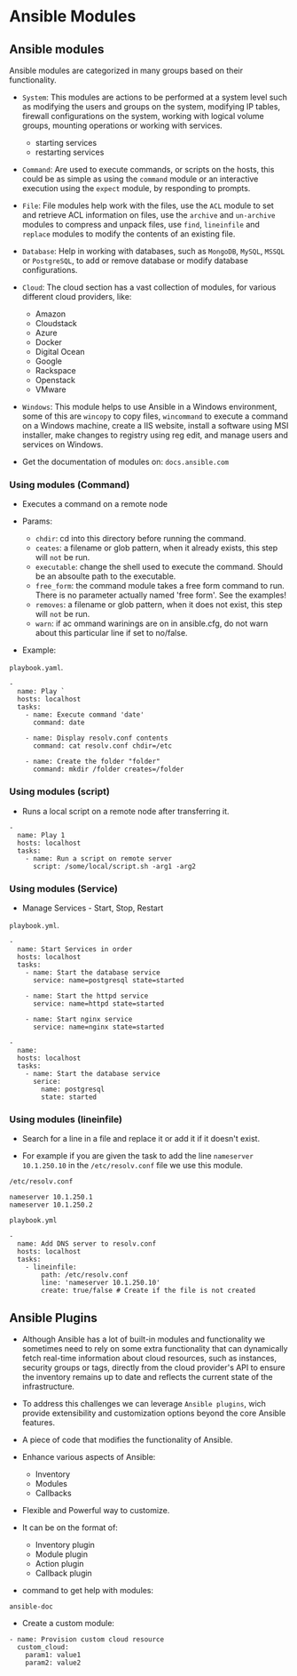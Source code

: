 # Ansible Modules

## Ansible modules

Ansible modules are categorized in many groups based on their functionality.

- `System`: This modules are actions to be performed at a system level such as modifying the users and groups on the system, modifying IP tables, firewall configurations on the system, working with logical volume groups, mounting operations or working with services.
  - starting services
  - restarting services

- `Command`: Are used to execute commands, or scripts on the hosts, this could be as simple as using the `command` module or an interactive execution using the `expect` module, by responding to prompts.

- `File`: File modules help work with the files, use the `ACL` module to set and retrieve ACL information on files, use the `archive` and `un-archive` modules to compress and unpack files, use `find`, `lineinfile` and `replace` modules to modify the contents of an existing file.

- `Database`: Help in working with databases, such as `MongoDB`, `MySQL`, `MSSQL` or `PostgreSQL`, to add or remove database or modify database configurations.

- `Cloud`: The cloud section has a vast collection of modules, for various different cloud providers, like:
  - Amazon
  - Cloudstack
  - Azure
  - Docker
  - Digital Ocean
  - Google
  - Rackspace
  - Openstack
  - VMware

- `Windows`: This module helps to use Ansible in a Windows environment, some of this are `wincopy` to copy files, `wincommand` to execute a command on a Windows machine, create a IIS website, install a software using MSI installer, make changes to registry using reg edit, and manage users and services on Windows.

- Get the documentation of modules on: `docs.ansible.com`

### Using modules (Command)

- Executes a command on a remote node

- Params:
  - `chdir`: cd into this directory before running the command.
  - `ceates`: a filename or glob pattern, when it already exists, this step will `not` be run.
  - `executable`: change the shell used to execute the command. Should be an absoulte path to the executable.
  - `free_form`: the command module takes a free form command to run. There is no parameter actually named 'free form'. See the examples!
  - `removes`: a filename or glob pattern, when it does not exist, this step will `not` be run.
  - `warn`: if ac ommand warinings are on in ansible.cfg, do not warn about this particular line if set to no/false.

- Example:

`playbook.yaml`.

```
-
  name: Play `
  hosts: localhost
  tasks:
    - name: Execute command 'date'
      command: date

    - name: Display resolv.conf contents
      command: cat resolv.conf chdir=/etc

    - name: Create the folder "folder"
      command: mkdir /folder creates=/folder
```

### Using modules (script)

- Runs a local script on a remote node after transferring it.

```
-
  name: Play 1
  hosts: localhost
  tasks:
    - name: Run a script on remote server
      script: /some/local/script.sh -arg1 -arg2
```

### Using modules (Service)

- Manage Services - Start, Stop, Restart

`playbook.yml`.
```
-
  name: Start Services in order
  hosts: localhost
  tasks:
    - name: Start the database service
      service: name=postgresql state=started

    - name: Start the httpd service
      service: name=httpd state=started

    - name: Start nginx service
      service: name=nginx state=started
```
```
-
  name:
  hosts: localhost
  tasks:
    - name: Start the database service
      serice:
        name: postgresql
        state: started
```

### Using modules (lineinfile)

- Search for a line in a file and replace it or add it if it doesn't exist.

- For example if you are given the task to add the line `nameserver 10.1.250.10` in the `/etc/resolv.conf` file we use this module.

`/etc/resolv.conf`
```
nameserver 10.1.250.1
nameserver 10.1.250.2
```

`playbook.yml`
```
-
  name: Add DNS server to resolv.conf
  hosts: localhost
  tasks:
    - lineinfile:
        path: /etc/resolv.conf
        line: 'nameserver 10.1.250.10'
        create: true/false # Create if the file is not created
```

## Ansible Plugins

- Although Ansible has a lot of built-in modules and functionality we sometimes need to rely on some extra functionality that can dynamically fetch real-time information about cloud resources, such as instances, security groups or tags, directly from the cloud provider's API to ensure the inventory remains up to date and reflects the current state of the infrastructure.

- To address this challenges we can leverage `Ansible plugins`, wich provide extensibility and customization options beyond the core Ansible features.

- A piece of code that modifies the functionality of Ansible.

- Enhance various aspects of Ansible:
  - Inventory
  - Modules
  - Callbacks

- Flexible and Powerful way to customize.

- It can be on the format of:
  - Inventory plugin
  - Module plugin
  - Action plugin
  - Callback plugin


- command to get help with modules:

```
ansible-doc
```

- Create a custom module:

```
- name: Provision custom cloud resource
  custom_cloud:
    param1: value1
    param2: value2
```
